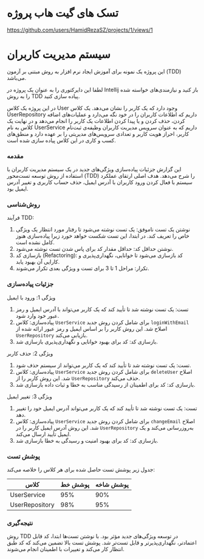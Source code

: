 # تسک های گیت هاب پروژه
https://github.com/users/HamidRezaSZ/projects/1/views/1


# سیستم مدیریت کاربران

این پروژه یک نمونه برای آموزش ایجاد نرم افزار به روش مبتنی بر آزمون (TDD) می‌باشد.

لطفا این دایرکتوری را به عنوان یک پروژه در Intellij باز کنید و نیازمندی‌های خواسته شده را به روش TDD پیاده سازی کنید.

در این پروژه یک کلاس User وجود دارد که یک کاربر را نشان می‌دهد. یک کلاس UserRepository داریم که اطلاعات کاربران را در خود نگه می‌دارد و عملیات‌های اضافه کردن، حذف کردن و یا پیدا کردن اطلاعات یک کاربر را انجام می‌دهد و در نهایت یک کلاس به نام UserService داریم که به عنوان سرویس مدیریت کاربران وظیفه‌ی ثبت‌نام کاربر، احراز هویت کاربر و تعدادی سرویس‌های مدیریتی را بر عهده دارد و منطق‌های کسب و کاری در این کلاس پیاده سازی شده است.

### مقدمه

این گزارش جزئیات پیاده‌سازی ویژگی‌های جدید در یک سیستم مدیریت کاربران با استفاده از روش توسعه تست‌محور (TDD) را شرح می‌دهد. هدف اصلی ارتقای عملکرد سیستم با فعال کردن ورود کاربران با آدرس ایمیل، حذف حساب کاربری و تغییر آدرس ایمیل بود.

### روش‌شناسی

فرآیند TDD:

1. نوشتن یک تست ناموفق: یک تست نوشته می‌شود تا رفتار مورد انتظار یک ویژگی خاص را تعریف کند. در ابتدا، این تست شکست خواهد خورد زیرا پیاده‌سازی هنوز کامل نشده است.
2. نوشتن حداقل کد: حداقل مقدار کد برای پاس شدن تست نوشته می‌شود.
3. بازسازی کد (Refactoring): کد بازسازی می‌شود تا خوانایی، نگهداری‌پذیری و کارایی آن بهبود یابد.
4. تکرار: مراحل 1 تا 3 برای تست و ویژگی بعدی تکرار می‌شوند.

### جزئیات پیاده‌سازی

ویژگی 1: ورود با ایمیل

1. تست: یک تست نوشته شد تا تأیید کند که یک کاربر می‌تواند با آدرس ایمیل و رمز عبور خود وارد شود.
2. پیاده‌سازی: کلاس `UserService` برای شامل کردن روش جدید `loginWithEmail` اصلاح شد. این روش کاربر را بر اساس ایمیل و رمز عبور ارائه شده از `UserRepository` بازیابی می‌کند.
3. بازسازی کد: کد برای بهبود خوانایی و نگهداری‌پذیری بازسازی شد.

ویژگی 2: حذف کاربر

1. تست: یک تست نوشته شد تا تأیید کند که یک کاربر می‌تواند از سیستم حذف شود.
2. پیاده‌سازی: کلاس `UserService` برای شامل کردن روش جدید `deleteUser` اصلاح شد. این روش کاربر را از `UserRepository` حذف می‌کند.
3. بازسازی کد: کد برای اطمینان از رسیدگی مناسب به خطا و ثبات داده بازسازی شد.

ویژگی 3: تغییر ایمیل

1. تست: یک تست نوشته شد تا تأیید کند که یک کاربر می‌تواند آدرس ایمیل خود را تغییر دهد.
2. پیاده‌سازی: کلاس `UserService` برای شامل کردن روش جدید `changeEmail` اصلاح شد. این روش آدرس ایمیل کاربر را در `UserRepository` به‌روزرسانی می‌کند و یک ایمیل تأیید ارسال می‌کند.
3. بازسازی کد: کد برای بهبود امنیت و رسیدگی به خطا بازسازی شد.

### پوشش تست

جدول زیر پوشش تست حاصل شده برای هر کلاس را خلاصه می‌کند:

| کلاس | پوشش خط | پوشش شاخه |
|---|---|---|
| UserService | 95% | 90% |
| UserRepository | 98% | 95% |

### نتیجه‌گیری

روش TDD در توسعه ویژگی‌های جدید مؤثر بود. با نوشتن تست‌ها ابتدا، کد قابل اعتمادتر، نگهداری‌پذیرتر و قابل تست‌تر شد. پوشش تست بالا تضمین می‌کند که کد طبق انتظار کار می‌کند و تغییرات با اطمینان انجام می‌شوند.
